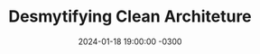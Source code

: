 ---
title: "Desmytifying Clean Architeture"
layout: event
date: 2024-01-18 19:00:00 -0300
youtubeLive: https://www.youtube.com/watch?v=G3imoNByJLY
description: |
 In this presentation we will go through the conceptual part of what Clean Arch is and what its benefits are. To close with a keynote, we will carry out a hands-on application of clean architecture in practice in an API (user CRUD), performing persistence (by implementation) of data in both Postgres and MongoDB, thus presenting one of its main benefits, which is the high level of decoupling.
speakers: [Sandrolaxx]
draft: false
---